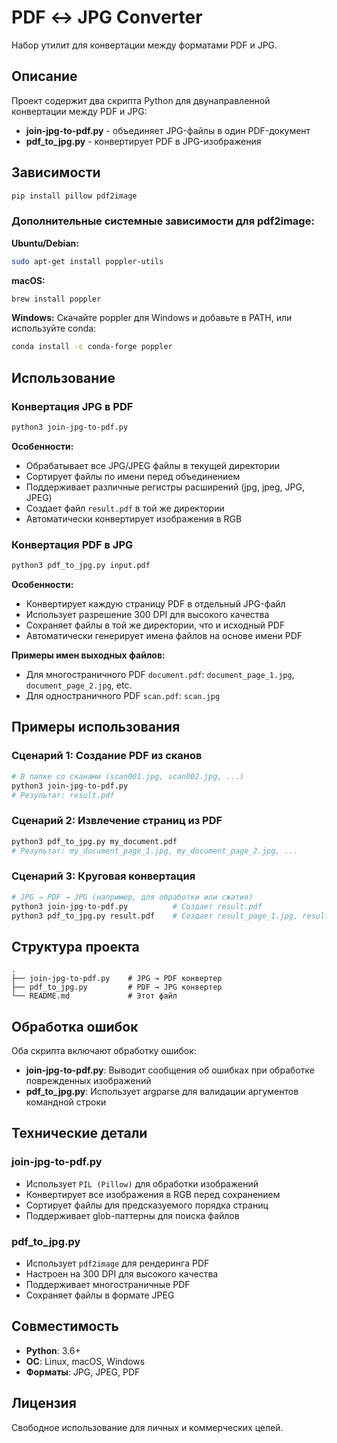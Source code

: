 # PDF ↔ JPG Converter

Набор утилит для конвертации между форматами PDF и JPG.

## Описание

Проект содержит два скрипта Python для двунаправленной конвертации между PDF и JPG:

- **join-jpg-to-pdf.py** - объединяет JPG-файлы в один PDF-документ
- **pdf_to_jpg.py** - конвертирует PDF в JPG-изображения

## Зависимости

```bash
pip install pillow pdf2image
```

### Дополнительные системные зависимости для pdf2image:

**Ubuntu/Debian:**
```bash
sudo apt-get install poppler-utils
```

**macOS:**
```bash
brew install poppler
```

**Windows:**
Скачайте poppler для Windows и добавьте в PATH, или используйте conda:
```bash
conda install -c conda-forge poppler
```

## Использование

### Конвертация JPG в PDF

```bash
python3 join-jpg-to-pdf.py
```

**Особенности:**
- Обрабатывает все JPG/JPEG файлы в текущей директории
- Сортирует файлы по имени перед объединением
- Поддерживает различные регистры расширений (jpg, jpeg, JPG, JPEG)
- Создает файл `result.pdf` в той же директории
- Автоматически конвертирует изображения в RGB

### Конвертация PDF в JPG

```bash
python3 pdf_to_jpg.py input.pdf
```

**Особенности:**
- Конвертирует каждую страницу PDF в отдельный JPG-файл
- Использует разрешение 300 DPI для высокого качества
- Сохраняет файлы в той же директории, что и исходный PDF
- Автоматически генерирует имена файлов на основе имени PDF

**Примеры имен выходных файлов:**
- Для многостраничного PDF `document.pdf`: `document_page_1.jpg`, `document_page_2.jpg`, etc.
- Для одностраничного PDF `scan.pdf`: `scan.jpg`

## Примеры использования

### Сценарий 1: Создание PDF из сканов

```bash
# В папке со сканами (scan001.jpg, scan002.jpg, ...)
python3 join-jpg-to-pdf.py
# Результат: result.pdf
```

### Сценарий 2: Извлечение страниц из PDF

```bash
python3 pdf_to_jpg.py my_document.pdf
# Результат: my_document_page_1.jpg, my_document_page_2.jpg, ...
```

### Сценарий 3: Круговая конвертация

```bash
# JPG → PDF → JPG (например, для обработки или сжатия)
python3 join-jpg-to-pdf.py          # Создает result.pdf
python3 pdf_to_jpg.py result.pdf    # Создает result_page_1.jpg, result_page_2.jpg, ...
```

## Структура проекта

```
.
├── join-jpg-to-pdf.py    # JPG → PDF конвертер
├── pdf_to_jpg.py         # PDF → JPG конвертер
└── README.md             # Этот файл
```

## Обработка ошибок

Оба скрипта включают обработку ошибок:

- **join-jpg-to-pdf.py**: Выводит сообщения об ошибках при обработке поврежденных изображений
- **pdf_to_jpg.py**: Использует argparse для валидации аргументов командной строки

## Технические детали

### join-jpg-to-pdf.py
- Использует `PIL (Pillow)` для обработки изображений
- Конвертирует все изображения в RGB перед сохранением
- Сортирует файлы для предсказуемого порядка страниц
- Поддерживает glob-паттерны для поиска файлов

### pdf_to_jpg.py
- Использует `pdf2image` для рендеринга PDF
- Настроен на 300 DPI для высокого качества
- Поддерживает многостраничные PDF
- Сохраняет файлы в формате JPEG

## Совместимость

- **Python**: 3.6+
- **ОС**: Linux, macOS, Windows
- **Форматы**: JPG, JPEG, PDF

## Лицензия

Свободное использование для личных и коммерческих целей.
